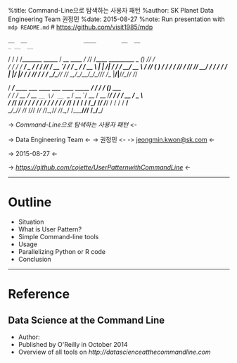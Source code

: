 %title: Command-Line으로 탐색하는 사용자 패턴
%author: SK Planet Data Engineering Team 권정민
%date: 2015-08-27
%note: Run presentation with `mdp README.md` # https://github.com/visit1985/mdp


    __  __                  ____        __  __                              _ __  __   
   / / / /_______  _____   / __ \____ _/ /_/ /____  _________     _      __(_) /_/ /_  
  / / / / ___/ _ \/ ___/  / /_/ / __ `/ __/ __/ _ \/ ___/ __ \   | | /| / / / __/ __ \ 
 / /_/ (__  )  __/ /     / ____/ /_/ / /_/ /_/  __/ /  / / / /   | |/ |/ / / /_/ / / / 
 \_________/\___/_/     /_/    \__,_/\__/\__/\___/_/__/_/ /___   |__/|__/_/\__/_/ /_/  


   / ____/___  ____ ___  ____ ___  ____ _____  ____/ /     / /   (_)___  ___           
  / /   / __ \/ __ `__ \/ __ `__ \/ __ `/ __ \/ __  /_____/ /   / / __ \/ _ \         
 / /___/ /_/ / / / / / / / / / / / /_/ / / / / /_/ /_____/ /___/ / / / /  __/         
 \____/\____/_/ /_/ /_/_/ /_/ /_/\__,_/_/ /_/\__,_/     /_____/_/_/ /_/\___/          


-> _*Command-Line으로 탐색하는 사용자 패턴*_ <-

-> Data Engineering Team <-
-> 권정민 <-
-> jeongmin.kwon@sk.com <-

-> 2015-08-27 <-


-> _https://github.com/cojette/UserPatternwithCommandLine_ <-


------------------------------------------------------------------------------

# Outline


- Situation
- What is User Pattern? 
- Simple Command-line tools
- Usage
- Parallelizing Python or R code
- Conclusion



------------------------------------------------------------------------------

# Reference
## Data Science at the Command Line

- Author: 
- Published by O'Reilly in October 2014
- Overview of all tools on _http://datascienceatthecommandline.com_



